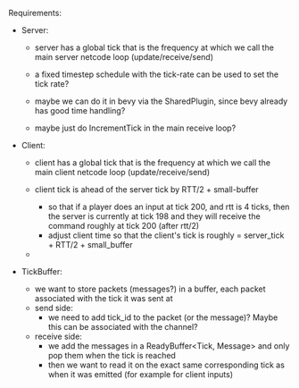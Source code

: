 
Requirements:

- Server:
  - server has a global tick that is the frequency at which we call the main server netcode loop (update/receive/send)
  - a fixed timestep schedule with the tick-rate can be used to set the tick rate?
  - maybe we can do it in bevy via the SharedPlugin, since bevy already has good time handling?
   
  - maybe just do IncrementTick in the main receive loop?


- Client:
  - client has a global tick that is the frequency at which we call the main client netcode loop (update/receive/send)
  - client tick is ahead of the server tick by RTT/2 + small-buffer
    - so that if a player does an input at tick 200, and rtt is 4 ticks, then the server is currently at tick 198
      and they will receive the command roughly at tick 200 (after rtt/2)
    - adjust client time so that the client's tick is roughly = server_tick + RTT/2 + small_buffer

  - 


- TickBuffer:
  - we want to store packets (messages?) in a buffer, each packet associated with the tick it was sent at
  - send side:
    - we need to add tick_id to the packet (or the message)? Maybe this can be associated with the channel?
  - receive side:
    - we add the messages in a ReadyBuffer<Tick, Message> and only pop them when the tick is reached
    - then we want to read it on the exact same corresponding tick as when it was emitted (for example for client inputs)